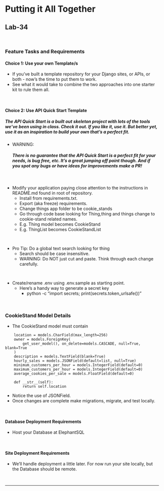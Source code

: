 # Putting it All Together

## Lab-34
<br>

### Feature Tasks and Requirements

#### Choice 1: Use your own Template/s
- If you’ve built a template repository for your Django sites, or APIs, or both - now’s the time to put them to work.
- See what it would take to combine the two approaches into one starter kit to rule them all.

<br>

#### Choice 2: Use API Quick Start Template
##### The API Quick Start is a built out skeleton project with lots of the tools we’ve been using in class. Check it out. If you like it, use it. But better yet, use it as an inspiration to build your own that’s a perfect fit.

- WARNING: 
  ##### There is no guarantee that the API Quick Start is a perfect fit for your needs, is bug free, etc. It’s a great jumping off point though. And if you spot any bugs or have ideas for improvements make a PR!

<br>

- Modify your application paying close attention to the instructions in README.md found in root of repository.
  - Install from requirements.txt.
  - Export (aka freeze) requirements.
  - Change things app folder to be cookie_stands
  - Go through code base looking for Thing,thing and things change to cookie-stand related names.
  - E.g. Thing model becomes CookieStand
  - E.g. ThingList becomes CookieStandList

<br>

- Pro Tip: Do a global text search looking for thing
  - Search should be case insensitive.
  - WARNING: Do NOT just cut and paste. Think through each change carefully.

<br>

- Create/rename .env using .env.sample as starting point.
  - Here’s a handy way to generate a secret key
    - python -c “import secrets; print(secrets.token_urlsafe())”

<br>

### CookieStand Model Details
- The CookieStand model must contain
```
    location = models.CharField(max_length=256)
    owner = models.ForeignKey(
        get_user_model(), on_delete=models.CASCADE, null=True, blank=True
    )
    description = models.TextField(blank=True)
    hourly_sales = models.JSONField(default=list, null=True)
    minimum_customers_per_hour = models.IntegerField(default=0)
    maximum_customers_per_hour = models.IntegerField(default=0)
    average_cookies_per_sale = models.FloatField(default=0)

    def __str__(self):
        return self.location
```

- Notice the use of JSONField.
- Once changes are complete make migrations, migrate, and test locally.

<br>

#### Database Deployment Requirements
- Host your Database at ElephantSQL

<br>

#### Site Deployment Requirements
- We’ll handle deployment a little later. For now run your site locally, but the Database should be remote.

<br>

---

<br>